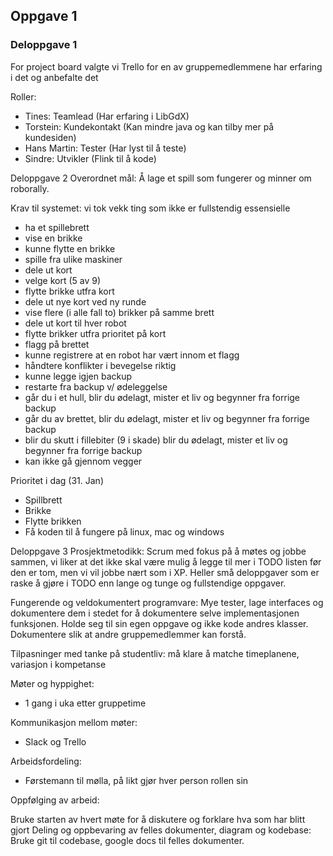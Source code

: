 ## Oppgave 1

### Deloppgave 1

For project board valgte vi Trello for en av gruppemedlemmene har erfaring i det og anbefalte det

Roller:
- Tines: Teamlead (Har erfaring i LibGdX)
- Torstein: Kundekontakt (Kan mindre java og kan tilby mer på kundesiden)
- Hans Martin: Tester (Har lyst til å teste)
- Sindre: Utvikler (Flink til å kode)

Deloppgave 2
Overordnet mål: Å lage et spill som fungerer og minner om roborally.

Krav til systemet: vi tok vekk ting som ikke er fullstendig essensielle

- ha et spillebrett
- vise en brikke
- kunne flytte en brikke
- spille fra ulike maskiner
- dele ut kort
- velge kort (5 av 9)
- flytte brikke utfra kort
- dele ut nye kort ved ny runde
- vise flere (i alle fall to) brikker på samme brett
- dele ut kort til hver robot
- flytte brikker utfra prioritet på kort
- flagg på brettet
- kunne registrere at en robot har vært innom et flagg
- håndtere konflikter i bevegelse riktig
- kunne legge igjen backup
- restarte fra backup v/ ødeleggelse
- går du i et hull, blir du ødelagt, mister et liv og begynner fra forrige backup
- går du av brettet, blir du ødelagt, mister et liv og begynner fra forrige backup
- blir du skutt i fillebiter (9 i skade) blir du ødelagt, mister et liv og begynner fra forrige backup
- kan ikke gå gjennom vegger

Prioritet i dag (31. Jan)
- Spillbrett 
- Brikke
- Flytte brikken
- Få koden til å fungere på linux, mac og windows

Deloppgave 3
Prosjektmetodikk: Scrum med fokus på å møtes og jobbe sammen,
 vi liker at det ikke skal være mulig å legge til mer i TODO listen før den er tom,
  men vi vil jobbe nært som i XP. 
  Heller små deloppgaver som er raske å gjøre i TODO enn lange og tunge og fullstendige oppgaver.

Fungerende og veldokumentert programvare:
 Mye tester, lage interfaces og dokumentere dem i stedet for å dokumentere selve implementasjonen funksjonen.
 Holde seg til sin egen oppgave og ikke kode andres klasser.
 Dokumentere slik at andre gruppemedlemmer kan forstå.
 
 Tilpasninger med tanke på studentliv:
  må klare å matche timeplanene, variasjon i kompetanse

Møter og hyppighet:
- 1 gang i uka etter gruppetime

Kommunikasjon mellom møter: 
- Slack og Trello

Arbeidsfordeling:
- Førstemann til mølla, på likt gjør hver person rollen sin

Oppfølging av arbeid:
 
 Bruke starten av hvert møte for å diskutere og forklare hva som har blitt gjort
Deling og oppbevaring av felles dokumenter, diagram og kodebase: Bruke git til codebase, google docs til felles dokumenter.